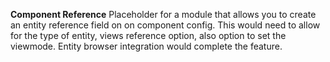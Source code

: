 **Component Reference**
Placeholder for a module that allows you to create an entity reference field on
on component config. This would need to allow for the type of entity, views reference
option, also option to set the viewmode. Entity browser integration would complete
the feature.